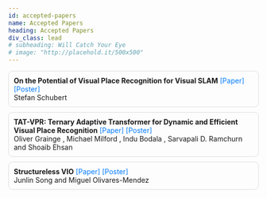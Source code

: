 ```yaml
---
id: accepted-papers
name: Accepted Papers
heading: Accepted Papers
div_class: lead
# subheading: Will Catch Your Eye
# image: "http://placehold.it/500x500"
---
```


<div style="padding: 10px; border: 1px solid #ddd; border-radius: 8px; margin-bottom: 10px;">
    <!-- <p><strong><span style="color: red;">Winner of the Outstanding Workshop Presentation Award</span></strong></p> -->
    <strong>On the Potential of Visual Place Recognition for Visual SLAM</strong> 
    <a href="assets/proceedings/Schubert_RSS2025_WorkshopUnifyingVSLAM.pdf" style="text-decoration: none; color: #007bff;">[Paper]</a> 
    <a href="assets/proceedings/Schubert_Poster_RSS2025_WorkshopUnifyingVSLAM.pdf" style="text-decoration: none; color: #007bff;">[Poster]</a><br>
    Stefan Schubert<br>
</div>

<div style="padding: 10px; border: 1px solid #ddd; border-radius: 8px; margin-bottom: 10px;">
    <!-- <p><strong><span style="color: red;">Winner of the Outstanding Workshop Presentation Award</span></strong></p> -->
    <strong>TAT-VPR: Ternary Adaptive Transformer for Dynamic and Efficient Visual Place Recognition</strong> 
    <a href="assets/proceedings/TAT_VPR_V1.pdf" style="text-decoration: none; color: #007bff;">[Paper]</a> 
    <a href="assets/proceedings/Oliver Grainge_poster.pdf" style="text-decoration: none; color: #007bff;">[Poster]</a><br>
    Oliver Grainge , Michael Milford , Indu Bodala , Sarvapali D. Ramchurn and Shoaib Ehsan<br>
</div>

<div style="padding: 10px; border: 1px solid #ddd; border-radius: 8px; margin-bottom: 10px;">
    <!-- <p><strong><span style="color: red;">Winner of the Outstanding Workshop Presentation Award</span></strong></p> -->
    <strong>Structureless VIO</strong> 
    <a href="assets/proceedings/junlin Song_Paper_5" style="text-decoration: none; color: #007bff;">[Paper]</a> 
    <a href="assets/proceedings/junlin Song_Poster_5.pdf" style="text-decoration: none; color: #007bff;">[Poster]</a><br>
    Junlin Song and Miguel Olivares-Mendez<br>
</div>

<script>
    document.addEventListener('DOMContentLoaded', function () {
        document.querySelectorAll('details').forEach(function(detail) {
            detail.addEventListener('toggle', function() {
                var icon = this.querySelector('#toggle-icon');
                if (this.open) {
                    icon.style.transform = 'rotate(90deg)';
                } else {
                    icon.style.transform = 'rotate(0deg)';
                }
            });
        });
    });
</script>

